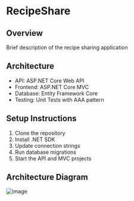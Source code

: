 # RecipeShare

## Overview
Brief description of the recipe sharing application

## Architecture
- API: ASP.NET Core Web API
- Frontend: ASP.NET Core MVC
- Database: Entity Framework Core
- Testing: Unit Tests with AAA pattern

## Setup Instructions
1. Clone the repository
2. Install .NET SDK
3. Update connection strings
4. Run database migrations
5. Start the API and MVC projects

## Architecture Diagram
![image](https://github.com/user-attachments/assets/93e84844-f104-4473-992b-c824081d228c)
